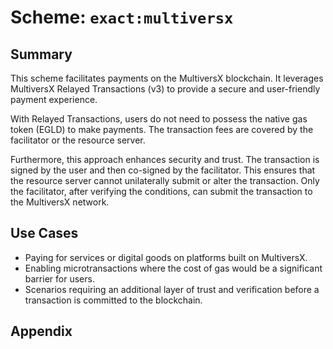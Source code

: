 # Scheme: `exact:multiversx`

## Summary

This scheme facilitates payments on the MultiversX blockchain. It leverages MultiversX Relayed Transactions (v3) to provide a secure and user-friendly payment experience.

With Relayed Transactions, users do not need to possess the native gas token (EGLD) to make payments. The transaction fees are covered by the facilitator or the resource server.

Furthermore, this approach enhances security and trust. The transaction is signed by the user and then co-signed by the facilitator. This ensures that the resource server cannot unilaterally submit or alter the transaction. Only the facilitator, after verifying the conditions, can submit the transaction to the MultiversX network.

## Use Cases

- Paying for services or digital goods on platforms built on MultiversX.
- Enabling microtransactions where the cost of gas would be a significant barrier for users.
- Scenarios requiring an additional layer of trust and verification before a transaction is committed to the blockchain.

## Appendix
